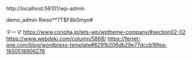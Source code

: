 
http://localhost:56101/wp-admin

demo_admin
Rieso**7T$F8b0myo#


テーマ
https://www.conoha.jp/lets-wp/wptheme-company/#section02-02
https://www.webdeki.com/column/5868/
https://ferret-one.com/blog/wordpress-template#6291b206db29e77dccb16fea-1650518906276